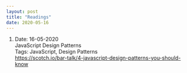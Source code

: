 ```yaml
---
layout: post
title: "Readings"
date: 2020-05-16
---
```

1. Date: 16-05-2020 <br /> 
   JavaScript Design Patterns <br />
   Tags: JavaScript, Design Patterns <br />
   <https://scotch.io/bar-talk/4-javascript-design-patterns-you-should-know>
